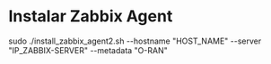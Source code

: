# Instalar Zabbix Agent

sudo ./install_zabbix_agent2.sh --hostname "HOST_NAME" --server "IP_ZABBIX-SERVER" --metadata "O-RAN" 
